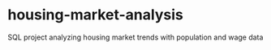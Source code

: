 # housing-market-analysis
SQL project analyzing housing market trends with population and wage data
